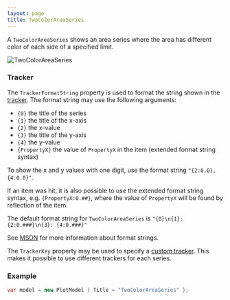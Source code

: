 ```yaml
---
layout: page
title: TwoColorAreaSeries
---
```


A `TwoColorAreaSeries` shows an area series where the area has different color of each side of a specified limit.

![TwoColorAreaSeries](/public/images/documentation/series/TwoColorAreaSeries.png)


### Tracker

The `TrackerFormatString` property is used to format the string shown in the [tracker](../tracker). The format string may use the following arguments:

- `{0}` the title of the series
- `{1}` the title of the x-axis
- `{2}` the x-value
- `{3}` the title of the y-axis
- `{4}` the y-value
- `{PropertyX}` the value of `PropertyX` in the item (extended format string syntax)

To show the x and y values with one digit, use the format string `"{2:0.0},{4:0.0}"`.

If an item was hit, it is also possible to use the extended format string syntax, e.g. `{PropertyX:0.##}`, where the value of `PropertyX` will be found by reflection of the item.

The default format string for `TwoColorAreaSeries` is `"{0}\n{1}: {2:0.###}\n{3}: {4:0.###}"`

See [MSDN](http://msdn.microsoft.com/en-us/library/system.string.format(v=vs.110).aspx) for more information about format strings.

The `TrackerKey` property may be used to specify a [custom tracker](../tracker). This makes it possible to use different trackers for each series.


### Example

``` csharp
var model = new PlotModel { Title = "TwoColorAreaSeries" };
```
